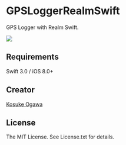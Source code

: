 # GPSLoggerRealmSwift

GPS Logger with Realm Swift.

![](./Screenshot.png)

## Requirements

Swift 3.0 / iOS 8.0+

## Creator

[Kosuke Ogawa](http://www.twitter.com/koogawa)

## License

The MIT License. See License.txt for details.
